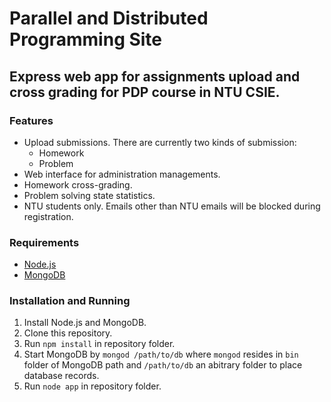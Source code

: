 Parallel and Distributed Programming Site
=========================================

Express web app for assignments upload and cross grading for PDP course in NTU CSIE.
------------------------------------------------------------------------------------

### Features

* Upload submissions. There are currently two kinds of submission:
  * Homework
  * Problem
* Web interface for administration managements.
* Homework cross-grading.
* Problem solving state statistics.
* NTU students only. Emails other than NTU emails will be blocked during registration.

### Requirements

* [Node.js](http://nodejs.org)
* [MongoDB](http://www.mongodb.org)

### Installation and Running

1. Install Node.js and MongoDB.
2. Clone this repository.
3. Run `npm install` in repository folder.
4. Start MongoDB by `mongod /path/to/db` where `mongod` resides in `bin` folder of MongoDB path and `/path/to/db` an abitrary folder to place database records.
5. Run `node app` in repository folder.

